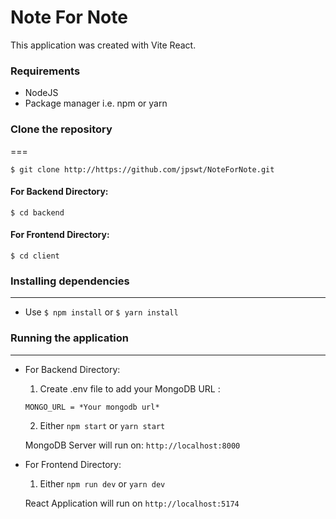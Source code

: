 # Note For Note

This application was created with Vite React.

### Requirements

- NodeJS
- Package manager i.e. npm or yarn

### Clone the repository
===

`$ git clone http://https://github.com/jpswt/NoteForNote.git`

#### For Backend Directory:

`$ cd backend`

#### For Frontend Directory:

`$ cd client`

### Installing dependencies

---

- Use `$ npm install` or `$ yarn install`

### Running the application

---

- For Backend Directory:

  1. Create .env file to add your MongoDB URL :

  `MONGO_URL = *Your mongodb url*`

  2. Either `npm start` or `yarn start`

  MongoDB Server will run on: `http://localhost:8000`

- For Frontend Directory:

  1. Either `npm run dev` or `yarn dev`

  React Application will run on `http://localhost:5174`
